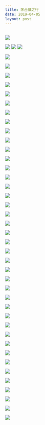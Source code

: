 ```yaml
---
title: 茅台镇之行
date: 2019-04-05
layout: post
---
```


##

![](https://riverluooo.oss-cn-beijing.aliyuncs.com/img/20190410103344.png)

![](https://riverluooo.oss-cn-beijing.aliyuncs.com/img/20190408202038.png)
![](https://riverluooo.oss-cn-beijing.aliyuncs.com/img/20190408202119.png)
![](https://riverluooo.oss-cn-beijing.aliyuncs.com/img/20190408202137.png)

![](https://riverluooo.oss-cn-beijing.aliyuncs.com/img/20190408202154.png)

![](https://riverluooo.oss-cn-beijing.aliyuncs.com/img/20190408202210.png)

![](https://riverluooo.oss-cn-beijing.aliyuncs.com/img/20190408202238.png)

![](https://riverluooo.oss-cn-beijing.aliyuncs.com/img/20190408202301.png)

![](https://riverluooo.oss-cn-beijing.aliyuncs.com/img/20190408202322.png)

![](https://riverluooo.oss-cn-beijing.aliyuncs.com/img/20190408202334.png)

![](https://riverluooo.oss-cn-beijing.aliyuncs.com/img/20190408202750.png)

![](https://riverluooo.oss-cn-beijing.aliyuncs.com/img/20190410102556.png)

![](https://riverluooo.oss-cn-beijing.aliyuncs.com/img/20190410102612.png)

![](https://riverluooo.oss-cn-beijing.aliyuncs.com/img/20190410102622.png)

![](https://riverluooo.oss-cn-beijing.aliyuncs.com/img/20190410102631.png)

![](https://riverluooo.oss-cn-beijing.aliyuncs.com/img/20190410102644.png)

![](https://riverluooo.oss-cn-beijing.aliyuncs.com/img/20190410102654.png)

![](https://riverluooo.oss-cn-beijing.aliyuncs.com/img/20190410102700.png)

![](https://riverluooo.oss-cn-beijing.aliyuncs.com/img/20190410102713.png)

![](https://riverluooo.oss-cn-beijing.aliyuncs.com/img/20190410102725.png)

![](https://riverluooo.oss-cn-beijing.aliyuncs.com/img/20190410102750.png)

![](https://riverluooo.oss-cn-beijing.aliyuncs.com/img/20190410102804.png)

![](https://riverluooo.oss-cn-beijing.aliyuncs.com/img/20190410102816.png)

![](https://riverluooo.oss-cn-beijing.aliyuncs.com/img/20190410102825.png)

![](https://riverluooo.oss-cn-beijing.aliyuncs.com/img/20190410102835.png)

![](https://riverluooo.oss-cn-beijing.aliyuncs.com/img/20190410102912.png)

![](https://riverluooo.oss-cn-beijing.aliyuncs.com/img/20190410102933.png)

![](https://riverluooo.oss-cn-beijing.aliyuncs.com/img/20190410102951.png)

![](https://riverluooo.oss-cn-beijing.aliyuncs.com/img/20190410103009.png)

![](https://riverluooo.oss-cn-beijing.aliyuncs.com/img/20190410103023.png)

![](https://riverluooo.oss-cn-beijing.aliyuncs.com/img/20190410103031.png)

![](https://riverluooo.oss-cn-beijing.aliyuncs.com/img/20190410103038.png)

![](https://riverluooo.oss-cn-beijing.aliyuncs.com/img/20190410103044.png)

![](https://riverluooo.oss-cn-beijing.aliyuncs.com/img/20190410103050.png)

![](https://riverluooo.oss-cn-beijing.aliyuncs.com/img/20190410103108.png)

![](https://riverluooo.oss-cn-beijing.aliyuncs.com/img/20190410103119.png)

![](https://riverluooo.oss-cn-beijing.aliyuncs.com/img/20190410103134.png)

![](https://riverluooo.oss-cn-beijing.aliyuncs.com/img/20190410103144.png)

![](https://riverluooo.oss-cn-beijing.aliyuncs.com/img/20190410103231.png)

![](https://riverluooo.oss-cn-beijing.aliyuncs.com/img/20190410103251.png)

![](https://riverluooo.oss-cn-beijing.aliyuncs.com/img/20190410103329.png)

![](https://riverluooo.oss-cn-beijing.aliyuncs.com/img/20190410103300.png)

![](https://riverluooo.oss-cn-beijing.aliyuncs.com/img/20190410103313.png)

![](https://riverluooo.oss-cn-beijing.aliyuncs.com/img/20190410103318.png)

